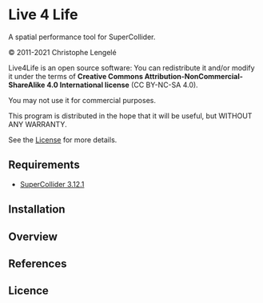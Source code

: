 # Live 4 Life

A spatial performance tool for SuperCollider.

© 2011-2021 Christophe Lengelé

Live4Life is an open source software: You can redistribute it and/or modify it under the terms of **Creative Commons Attribution-NonCommercial-ShareAlike 4.0 International license** (CC BY-NC-SA 4.0). 

You may not use it for commercial purposes.

This program is distributed in the hope that it will be useful, but WITHOUT ANY WARRANTY. 

See the [License](/LICENCE.md) for more details.

## Requirements

* [SuperCollider 3.12.1](https://supercollider.github.io/download)

## Installation

## Overview

## References

## Licence
